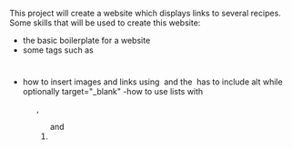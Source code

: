 This project will create a website which displays links to several recipes.
Some skills that will be used to create this website:
- the basic boilerplate for a website
- some tags such as <p> </p> <h1> </h1>
- how to insert images and links using <img> and <a>
  the <img> has to include alt while <a> optionally target="_blank"
-how to use lists with <ul>, <ol> and <li>